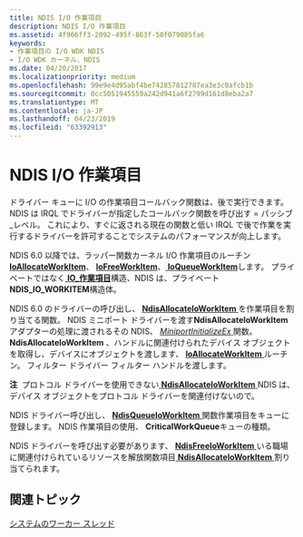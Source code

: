```yaml
---
title: NDIS I/O 作業項目
description: NDIS I/O 作業項目
ms.assetid: 4f966ff3-2092-495f-863f-50f079085fa6
keywords:
- 作業項目の I/O WDK NDIS
- I/O WDK カーネル、NDIS
ms.date: 04/20/2017
ms.localizationpriority: medium
ms.openlocfilehash: 99e9e4d95abf4be742857812787ea3e3c0afcb1b
ms.sourcegitcommit: 0cc5051945559a242d941a6f2799d161d8eba2a7
ms.translationtype: MT
ms.contentlocale: ja-JP
ms.lasthandoff: 04/23/2019
ms.locfileid: "63392913"
---
```

# <a name="ndis-io-work-items"></a>NDIS I/O 作業項目





ドライバー キューに I/O の作業項目コールバック関数は、後で実行できます。 NDIS は IRQL でドライバーが指定したコールバック関数を呼び出す = パッシブ\_レベル。 これにより、すぐに返される現在の関数と低い IRQL で後で作業を実行するドライバーを許可することでシステムのパフォーマンスが向上します。

NDIS 6.0 以降では、ラッパー関数カーネル I/O 作業項目のルーチン[ **IoAllocateWorkItem**](https://msdn.microsoft.com/library/windows/hardware/ff548276)、 [ **IoFreeWorkItem**](https://msdn.microsoft.com/library/windows/hardware/ff549133)、[ **IoQueueWorkItem**](https://msdn.microsoft.com/library/windows/hardware/ff549466)します。 プライベートではなく[ **IO\_作業項目**](https://msdn.microsoft.com/library/windows/hardware/ff550679)構造、NDIS は、プライベート**NDIS\_IO\_WORKITEM**構造体。

NDIS 6.0 のドライバーの呼び出し、 [ **NdisAllocateIoWorkItem** ](https://msdn.microsoft.com/library/windows/hardware/ff561604)を作業項目を割り当てる関数。 NDIS ミニポート ドライバーを渡す**NdisAllocateIoWorkItem**アダプターの処理に渡されるその NDIS、 [ *MiniportInitializeEx* ](https://msdn.microsoft.com/library/windows/hardware/ff559389)関数。 **NdisAllocateIoWorkItem** 、ハンドルに関連付けられたデバイス オブジェクトを取得し、デバイスにオブジェクトを渡します、 [ **IoAllocateWorkItem** ](https://msdn.microsoft.com/library/windows/hardware/ff548276)ルーチン。 フィルター ドライバー フィルター ハンドルを渡します。

**注**  プロトコル ドライバーを使用できない[ **NdisAllocateIoWorkItem** ](https://msdn.microsoft.com/library/windows/hardware/ff561604) NDIS は、デバイス オブジェクトをプロトコル ドライバーを関連付けないので。

 

NDIS ドライバー呼び出し、 [ **NdisQueueIoWorkItem** ](https://msdn.microsoft.com/library/windows/hardware/ff563775)関数作業項目をキューに登録します。 NDIS 作業項目の使用、 **CriticalWorkQueue**キューの種類。

NDIS ドライバーを呼び出す必要があります、 [ **NdisFreeIoWorkItem** ](https://msdn.microsoft.com/library/windows/hardware/ff561855)いる職場に関連付けられているリソースを解放関数項目[ **NdisAllocateIoWorkItem** ](https://msdn.microsoft.com/library/windows/hardware/ff561604)割り当てられます。

## <a name="related-topics"></a>関連トピック


[システムのワーカー スレッド](https://msdn.microsoft.com/library/windows/hardware/ff564587)

 

 






